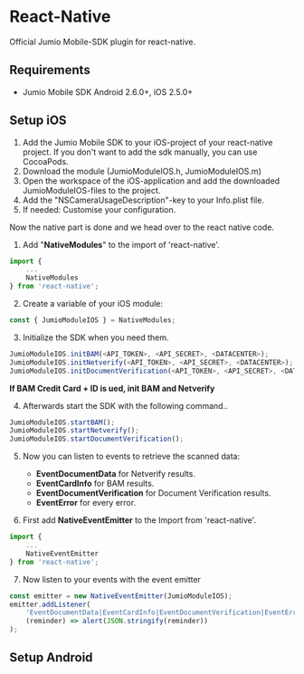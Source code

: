 # React-Native

Official Jumio Mobile-SDK plugin for react-native.

## Requirements
* Jumio Mobile SDK Android 2.6.0+, iOS 2.5.0+

## Setup iOS

1. Add the Jumio Mobile SDK to your iOS-project of your react-native project. If you don't want to add the sdk manually, you can use CocoaPods.
2. Download the module (JumioModuleIOS.h, JumioModuleIOS.m)
3. Open the workspace of the iOS-application and add the downloaded JumioModuleIOS-files to the project.
4. Add the "NSCameraUsageDescription"-key to your Info.plist file.
5. If needed: Customise your configuration.

Now the native part is done and we head over to the react native code.

1. Add "**NativeModules**" to the import of 'react-native'.
```javascript
import {
    ...
    NativeModules
} from 'react-native';
```

2. Create a variable of your iOS module:
```javascript
const { JumioModuleIOS } = NativeModules;
```

3. Initialize the SDK when you need them.
```javascript
JumioModuleIOS.initBAM(<API_TOKEN>, <API_SECRET>, <DATACENTER>);
JumioModuleIOS.initNetverify(<API_TOKEN>, <API_SECRET>, <DATACENTER>);
JumioModuleIOS.initDocumentVerification(<API_TOKEN>, <API_SECRET>, <DATACENTER>);
```

**If BAM Credit Card + ID is ued, init BAM and Netverify**

4. Afterwards start the SDK with the following command..
```javascript
JumioModuleIOS.startBAM();
JumioModuleIOS.startNetverify();
JumioModuleIOS.startDocumentVerification();
```

5. Now you can listen to events to retrieve the scanned data:
    * **EventDocumentData** for Netverify results.
    * **EventCardInfo** for BAM results.
    * **EventDocumentVerification** for Document Verification results.
    * **EventError** for every error.

6. First add **NativeEventEmitter** to the Import from 'react-native'.
```javascript 
import {
    ...
    NativeEventEmitter
} from 'react-native';
```

7. Now listen to your events with the event emitter
```javascript
const emitter = new NativeEventEmitter(JumioModuleIOS);
emitter.addListener(
    'EventDocumentData|EventCardInfo|EventDocumentVerification|EventError',
    (reminder) => alert(JSON.stringify(reminder))
);
```

## Setup Android
